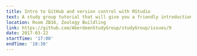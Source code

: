 ```yaml
---
title: Intro to GitHub and version control with RStudio
text: A study group tutorial that will give you a friendly introduction to GitHub and version control with RStudio.
location: Room ZB16, Zoology Buildling
link: https://github.com/AberdeenStudyGroup/studyGroup/issues/9
date: 2017-03-22
startTime: '17:00'
endTime: '18:30'
---
```

